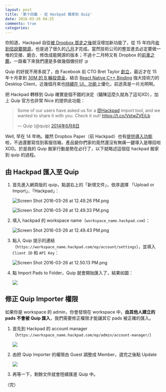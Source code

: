 ```yaml
---
layout: post
title: '第十四篇 - 從 Hackpad 搬家到 Quip'
date: 2016-03-26 04:25
comments: true
categories:
---
```


你知道，Hackpad 自從[被 Dropbox 買走之後][1]就沒增加新功能了，從 15 年四月[收到信說要開源][2]，也是過了很久的[八月][3]才完成。當然技術公司的整並進去必定要做一堆的交接、磨合、修改成能開源的版本；不過十二月時又有 Dropbox 的[前車之鑑][4]，一路看下來我們還是多做幾個備份好 :p

Quip 的好就不用多說了，由 Facebook 前 CTO Bret Taylor [創立][5]，最近才在 15 年十月拿到 [30M 的 B 輪投資金][6]，結合 [React Native C++ Binding][7] 強大技術力的 Desktop Client，近幾個月來也[持續在 UI、功能][8]上優化，前途真是一片光明啊。

把 Hackpad 轉移到 Quip 確實是個不錯的決定（鋪陳這麼久就為了這句XD），加上 Quip 官方也非常 Nice 的提供此功能：

<blockquote class="twitter-tweet" data-lang="zh-tw"><p lang="en" dir="ltr">Some of our users have asked us for a <a href="https://twitter.com/hackpad">@Hackpad</a> import tool, and we wanted to share it with you. Check it out! <a href="https://t.co/VstwZVEiLb">https://t.co/VstwZVEiLb</a></p>&mdash; Quip (@quip) <a href="https://twitter.com/quip/status/475767564383961088">2014年6月8日</a></blockquote>
<script async src="//platform.twitter.com/widgets.js" charset="utf-8"></script>

Well, 早在 14 年吶。雖然 Dropbox Paper（前 Hackpad）也有[提供導入功能][9]啦，不過還要寫信到客服信箱，產品變你們家的竟然還沒有無痛一鍵導入是哪招啦 XDD。於是我的 Quip 搬家行動是勢在必行了，以下就略述這個從 hackpad 搬家到 quip 的過程。

<!--more-->
## 由 Hackpad 匯入至 Quip

1. 首先進入網頁版的 quip，點選右上的「新增文件」，依序選擇 「Upload or Import」、「Hackpad」：

    ![Screen Shot 2016-03-26 at 12.49.26 PM.png](http://user-image.logdown.io/user/1128/blog/1112/post/682044/fQIA64NTvGEeUis5Kor4_Screen%20Shot%202016-03-26%20at%2012.49.26%20PM.png)

    ![Screen Shot 2016-03-26 at 12.49.33 PM.png](http://user-image.logdown.io/user/1128/blog/1112/post/682044/xfyJX8pgRryigqZyf1GL_Screen%20Shot%202016-03-26%20at%2012.49.33%20PM.png)

2. 填入 hackpad 的 workspace name（`workspace_name.hackpad.com`）：

    ![Screen Shot 2016-03-26 at 12.49.43 PM.png](http://user-image.logdown.io/user/1128/blog/1112/post/682044/s6j3UXgnSkOgGrjhHJxS_Screen%20Shot%202016-03-26%20at%2012.49.43%20PM.png)

3. 點入 Quip 提示的連結（`https://workspace_name.hackpad.com/ep/account/settings`），並填入 `Client ID` 和 `API Key`：

    ![Screen Shot 2016-03-26 at 12.50.13 PM.png](http://user-image.logdown.io/user/1128/blog/1112/post/682044/75bxVjF0Sc6RSyb5JhCh_Screen%20Shot%202016-03-26%20at%2012.50.13%20PM.png)

4. 點 Import Pads to Folder，Quip 就會開始匯入了，結果如圖：

    ![](http://i.imgur.com/NgGR1vi.png)

## 修正 Quip Importer 權限

如果你是 workspace 的 admin，你會發現在 workspace 中，**由其他人建立的 pads 不會被 Quip 匯入**，我們需要修正權限才能讓其它 pads 被正確的匯入。

1. 首先到 Hackpad 的 account manager（`https://workspace_name.hackpad.com/ep/admin/account-manager/`）

    ![](http://i.imgur.com/13MF60X.png)

2. 由把 Quip Importer 的權限由 Guest 調整成 Member，選完之後點 Update

    ![](http://i.imgur.com/hcLssW5.png)

3. 再等一下，剩餘文件就會陸續匯進 Quip 中。

（完）

[1]: https://hackpad.com/Hackpad-is-teaming-up-with-Dropbox-m1Fne5A6Lzn
[2]: https://github.com/hackpad/hackpad/issues/1
[3]: http://venturebeat.com/2015/08/21/dropbox-finally-open-sources-its-hackpad-collaborative-document-editor/
[4]: http://venturebeat.com/2015/08/21/dropbox-finally-open-sources-its-hackpad-collaborative-document-editor/
[5]: https://en.wikipedia.org/wiki/Quip
[6]: https://www.crunchbase.com/organization/quip/funding-rounds
[7]: https://medium.com/@btaylor/react-with-c-building-the-quip-mac-and-windows-apps-c63155c1531b#.cmtg0ajpc
[8]: https://quip.com/blog/
[9]: https://paper.dropbox.com/doc/Dropbox-Paper-beta-Is-Ready-For-You-Xlvlkb3yI23hLvuZxvn2Q
